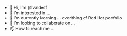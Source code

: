 - 👋 Hi, I’m @lvaldesf
- 👀 I’m interested in ...
- 🌱 I’m currently learning ... everithing of Red Hat portfolio
- 💞️ I’m looking to collaborate on ...
- 📫 How to reach me ...

<!---
lvaldesf/lvaldesf is a ✨ special ✨ repository because its `README.md` (this file) appears on your GitHub profile.
You can click the Preview link to take a look at your changes.
--->

